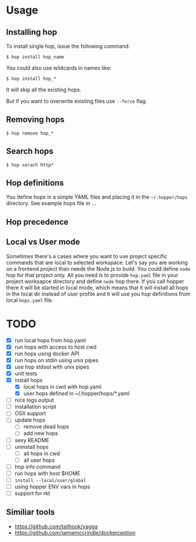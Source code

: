 # Usage

## Installing hop

To install single hop, issue the following command:

    $ hop install hop_name

You could also use wildcards in names like:

    $ hop install hop_*

It will skip all the existing hops.

But if you want to overwrite existing files use ``--force`` flag. 

## Removing hops

    $ hop remove hop_*

## Search hops

    $ hop serach http*

## Hop definitions

You define hops in a simple YAML files and placing it in the
``~/.hopper/hops`` directory. See example hops file in ...

## Hop precedence

## Local vs User mode

Sometimes there's a cases where you want to use project specific
commands that are local to selected workspace. Let's say you are
working on a frontend project than needs the Node.js to build.
You could define ``node`` hop for that project only. All you need
is to provide ``hop.yaml`` file in your project worksapce directory
and define ``node`` hop there. If you call hopper there it will
be started in local mode, which means that it will install all hops
in the local dir instead of user profile and it will use you hop
definitions from local ``hops.yaml`` file.

# TODO

- [x] run local hops from hop.yaml
- [x] run hops with access to host cwd
- [x] run hops using docker API
- [x] run hops on stdin using unix pipes
- [x] use hop stdout with unix pipes
- [x] unit tests
- [x] install hops
  - [x] local hops in cwd with hop.yaml
  - [x] user hops defined in ~/.hopper/hops/*.yaml
- [ ] nice logs output
- [ ] installation script
- [ ] OSX support
- [ ] update hops
  - [ ] remove dead hops
  - [ ] add new hops
- [ ] sexy README
- [ ] uninstall hops
  - [ ] all hops in cwd
  - [ ] all user hops
- [ ] hop info command
- [ ] run hops with host $HOME
- [ ] ``install --local/user/global``
- [ ] using hopper ENV vars in hops
- [ ] support for rkt

## Similiar tools

* https://github.com/tailhook/vagga
* https://github.com/jamiemccrindle/dockerception
